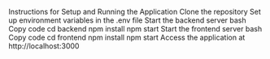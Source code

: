 Instructions for Setup and Running the Application
Clone the repository
Set up environment variables in the .env file
Start the backend server
bash
Copy code
cd backend
npm install
npm start
Start the frontend server
bash
Copy code
cd frontend
npm install
npm start
Access the application at http://localhost:3000
